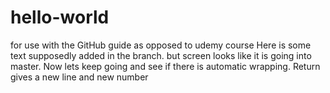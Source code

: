 # hello-world
for use with the GitHub guide as opposed to udemy course
Here is some text supposedly added in the branch.  but screen looks like it is going into master.  Now lets keep going and see if there is automatic wrapping.
Return gives a new line and new number
